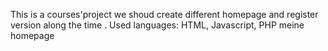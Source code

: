 This is a courses'project
we shoud create different homepage and register version along the time .
Used languages:
HTML, Javascript, PHP
meine homepage
